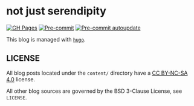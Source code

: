 # not just serendipity

[![GH Pages](https://github.com/thiagowfx/thiagowfx.github.io/actions/workflows/gh-pages.yml/badge.svg)](https://github.com/thiagowfx/thiagowfx.github.io/actions/workflows/gh-pages.yml)
[![Pre-commit](https://github.com/thiagowfx/thiagowfx.github.io/actions/workflows/pre-commit.yml/badge.svg)](https://github.com/thiagowfx/thiagowfx.github.io/actions/workflows/pre-commit.yml)
[![Pre-commit autoupdate](https://github.com/thiagowfx/thiagowfx.github.io/actions/workflows/pre-commit-autoupdate.yml/badge.svg)](https://github.com/thiagowfx/thiagowfx.github.io/actions/workflows/pre-commit-autoupdate.yml)

This blog is managed with [`hugo`][hugo].

## LICENSE

All blog posts located under the `content/` directory have a [CC BY-NC-SA
4.0][cc-by-nc-sa-4.0] license.

All other blog sources are governed by the BSD 3-Clause License, see `LICENSE`.

[cc-by-nc-sa-4.0]: https://creativecommons.org/licenses/by-nc-sa/4.0/
[hugo]: https://gohugo.io/
